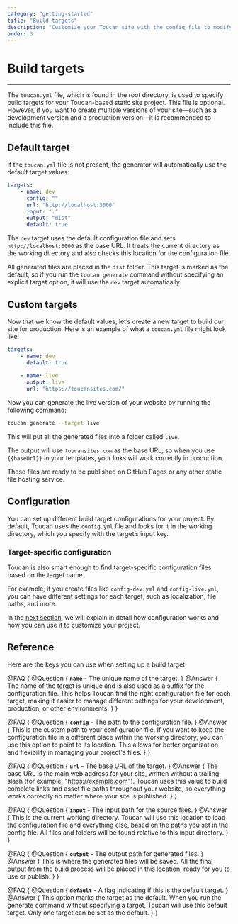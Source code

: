 ```yaml
---
category: "getting-started"
title: "Build targets"
description: "Customize your Toucan site with the config file to modify default locations, naming conventions, and enhance your website effortlessly."
order: 3
---
```


# Build targets
---

The `toucan.yml` file, which is found in the root directory, is used to specify build targets for your Toucan-based static site project. This file is optional. However, if you want to create multiple versions of your site—such as a development version and a production version—it is recommended to include this file.

## Default target

If the `toucan.yml` file is not present, the generator will automatically use the default target values:


```yaml
targets:
    - name: dev 
      config: ""
      url: "http://localhost:3000"
      input: "."
      output: "dist"
      default: true
```

The `dev` target uses the default configuration file and sets `http://localhost:3000` as the base URL. It treats the current directory as the working directory and also checks this location for the configuration file. 

All generated files are placed in the `dist` folder. This target is marked as the default, so if you run the `toucan generate` command without specifying an explicit target option, it will use the `dev` target automatically.


## Custom targets

Now that we know the default values, let’s create a new target to build our site for production. Here is an example of what a `toucan.yml` file might look like:

```yaml
targets:
    - name: dev
      default: true
    
    - name: live
      output: live
      url: "https://toucansites.com/"
```

Now you can generate the live version of your website by running the following command:

```sh
toucan generate --target live
```

This will put all the generated files into a folder called `live`. 

The output will use `toucansites.com` as the base URL, so when you use `{{baseUrl}}` in your templates, your links will work correctly in production.

These files are ready to be published on GitHub Pages or any other static file hosting service.

## Configuration

You can set up different build target configurations for your project. By default, Toucan uses the `config.yml` file and looks for it in the working directory, which you specify with the target’s input key.

### Target-specific configuration

Toucan is also smart enough to find target-specific configuration files based on the target name. 

For example, if you create files like `config-dev.yml` and `config-live.yml`, you can have different settings for each target, such as localization, file paths, and more.

In the [next section](/docs/getting-started/configuration/), we will explain in detail how configuration works and how you can use it to customize your project.

## Reference

Here are the keys you can use when setting up a build target:

@FAQ {
    @Question {
        **`name`** - The unique name of the target.
    }
    @Answer {
        The name of the target is unique and is also used as a suffix for the configuration file. This helps Toucan find the right configuration file for each target, making it easier to manage different settings for your development, production, or other environments.
    }
}

@FAQ {
    @Question {
        **`config`** - The path to the configuration file.
    }
    @Answer {
        This is the custom path to your configuration file. If you want to keep the configuration file in a different place within the working directory, you can use this option to point to its location. This allows for better organization and flexibility in managing your project's files.
    }
}

@FAQ {
    @Question {
        **`url`** - The base URL of the target. 
    }
    @Answer {
        The base URL is the main web address for your site, written without a trailing slash (for example: "https://example.com"). Toucan uses this value to build complete links and asset file paths throughout your website, so everything works correctly no matter where your site is published.
    }
}

@FAQ {
    @Question {
        **`input`** - The input path for the source files.
    }
    @Answer {
        This is the current working directory. Toucan will use this location to load the configuration file and everything else, based on the paths you set in the config file. All files and folders will be found relative to this input directory.
    }
}

@FAQ {
    @Question {
        **`output`** - The output path for generated files.
    }
    @Answer {
        This is where the generated files will be saved. All the final output from the build process will be placed in this location, ready for you to use or publish.
    }
}

@FAQ {
    @Question {
        **`default`** - A flag indicating if this is the default target.
    }
    @Answer {
        This option marks the target as the default. When you run the generate command without specifying a target, Toucan will use this default target. Only one target can be set as the default.
    }
}
